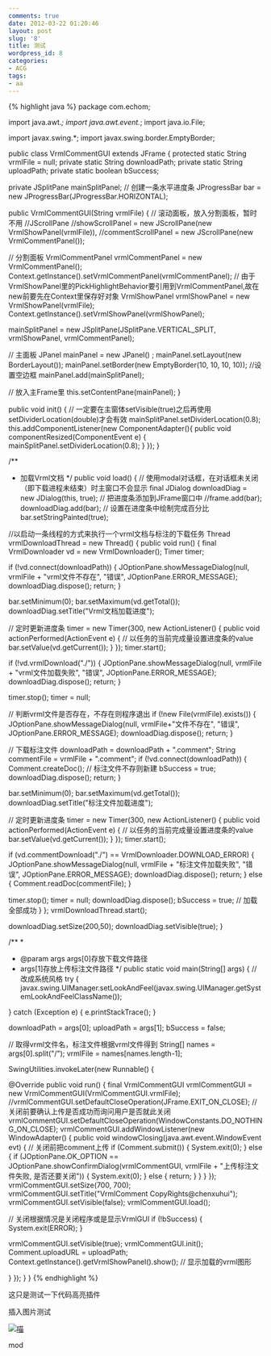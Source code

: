 ```yaml
---
comments: true
date: 2012-03-22 01:20:46
layout: post
slug: '8'
title: 测试
wordpress_id: 8
categories:
- ACG
tags:
- aa
---
```


{% highlight java %}
package com.echom;

import java.awt.*;
import java.awt.event.*;
import java.io.File;

import javax.swing.*;
import javax.swing.border.EmptyBorder;

public class VrmlCommentGUI extends JFrame {
protected static String vrmlFile = null;
private static String downloadPath;
private static String uploadPath;
private static boolean bSuccess;

private JSplitPane mainSplitPanel;
// 创建一条水平进度条
JProgressBar bar = new JProgressBar(JProgressBar.HORIZONTAL);

public VrmlCommentGUI(String vrmlFile) {
// 滚动面板，放入分割面板，暂时不用
//JScrollPane
//showScrollPanel = new JScrollPane(new VrmlShowPanel(vrmlFile)),
//commentScrollPanel = new JScrollPane(new VrmlCommentPanel());

// 分割面板
VrmlCommentPanel vrmlCommentPanel = new VrmlCommentPanel();
Context.getInstance().setVrmlCommentPanel(vrmlCommentPanel);
// 由于VrmlShowPanel里的PickHighlightBehavior要引用到VrmlCommentPanel,故在new前要先在Context里保存好对象
VrmlShowPanel vrmlShowPanel = new VrmlShowPanel(vrmlFile);
Context.getInstance().setVrmlShowPanel(vrmlShowPanel);

mainSplitPanel = new JSplitPane(JSplitPane.VERTICAL_SPLIT, vrmlShowPanel, vrmlCommentPanel);

// 主面板
JPanel mainPanel = new JPanel() ;
mainPanel.setLayout(new BorderLayout());
mainPanel.setBorder(new EmptyBorder(10, 10, 10, 10)); //设置空边框
mainPanel.add(mainSplitPanel);

// 放入主Frame里
this.setContentPane(mainPanel);
}

public void init() {
// 一定要在主窗体setVisible(true)之后再使用setDividerLocation(double)才会有效
mainSplitPanel.setDividerLocation(0.8);
this.addComponentListener(new ComponentAdapter(){
public void componentResized(ComponentEvent e) {
mainSplitPanel.setDividerLocation(0.8);
}
});
}

/**
* 加载Vrml文档
*/
public void load() {
// 使用modal对话框，在对话框未关闭（即下载进程未结束）时主窗口不会显示
final JDialog downloadDiag = new JDialog(this, true);
// 把进度条添加到JFrame窗口中
//frame.add(bar);
downloadDiag.add(bar);
// 设置在进度条中绘制完成百分比
bar.setStringPainted(true);

//以启动一条线程的方式来执行一个vrml文档与标注的下载任务
Thread vrmlDownloadThread = new Thread() {
public void run() {
final VrmlDownloader vd = new VrmlDownloader();
Timer timer;

if (!vd.connect(downloadPath)) {
JOptionPane.showMessageDialog(null, vrmlFile + "vrml文件不存在",
"错误", JOptionPane.ERROR_MESSAGE);
downloadDiag.dispose();
return;
}

bar.setMinimum(0);
bar.setMaximum(vd.getTotal());
downloadDiag.setTitle("Vrml文档加载进度");

// 定时更新进度条
timer = new Timer(300, new ActionListener() {
public void actionPerformed(ActionEvent e) {
// 以任务的当前完成量设置进度条的value
bar.setValue(vd.getCurrent());
}
});
timer.start();

if (!vd.vrmlDownload("./")) {
JOptionPane.showMessageDialog(null,
vrmlFile + "vrml文件加载失败", "错误",
JOptionPane.ERROR_MESSAGE);
downloadDiag.dispose();
return;
}

timer.stop();
timer = null;

// 判断vrml文件是否存在，不存在则程序退出
if (!new File(vrmlFile).exists()) {
JOptionPane.showMessageDialog(null, vrmlFile+"文件不存在", "错误", JOptionPane.ERROR_MESSAGE);
downloadDiag.dispose();
return;
}

// 下载标注文件
downloadPath = downloadPath + ".comment";
String commentFile = vrmlFile + ".comment";
if (!vd.connect(downloadPath)) {
Comment.createDoc(); // 标注文件不存则新建
bSuccess = true;
downloadDiag.dispose();
return;
}

bar.setMinimum(0);
bar.setMaximum(vd.getTotal());
downloadDiag.setTitle("标注文件加载进度");

// 定时更新进度条
timer = new Timer(300, new ActionListener() {
public void actionPerformed(ActionEvent e) {
// 以任务的当前完成量设置进度条的value
bar.setValue(vd.getCurrent());
}
});
timer.start();

if (vd.commentDownload("./") == VrmlDownloader.DOWNLOAD_ERROR) {
JOptionPane.showMessageDialog(null, vrmlFile + "标注文件加载失败",
"错误", JOptionPane.ERROR_MESSAGE);
downloadDiag.dispose();
return;
} else {
Comment.readDoc(commentFile);
}

timer.stop();
timer = null;
downloadDiag.dispose();
bSuccess = true; // 加载全部成功
}
};
vrmlDownloadThread.start();

downloadDiag.setSize(200,50);
downloadDiag.setVisible(true);
}

/**
*
* @param args args[0]存放下载文件路径
* args[1]存放上传标注文件路径
*/
public static void main(String[] args) {
// 改成系统风格
try {
javax.swing.UIManager.setLookAndFeel(javax.swing.UIManager.getSystemLookAndFeelClassName());

} catch (Exception e) {
e.printStackTrace();
}

downloadPath = args[0];
uploadPath = args[1];
bSuccess = false;

// 取得vrml文件名，标注文件根据vrml文件得到
String[] names = args[0].split("/");
vrmlFile = names[names.length-1];

SwingUtilities.invokeLater(new Runnable() {

@Override
public void run() {
final VrmlCommentGUI vrmlCommentGUI = new VrmlCommentGUI(VrmlCommentGUI.vrmlFile);
//vrmlCommentGUI.setDefaultCloseOperation(JFrame.EXIT_ON_CLOSE);
// 关闭前要确认上传是否成功而询问用户是否就此关闭
vrmlCommentGUI.setDefaultCloseOperation(WindowConstants.DO_NOTHING_ON_CLOSE);
vrmlCommentGUI.addWindowListener(new WindowAdapter() {
public void windowClosing(java.awt.event.WindowEvent evt) {
// 关闭前把comment上传
if (Comment.submit()) {
System.exit(0);
} else {
if (JOptionPane.OK_OPTION == JOptionPane.showConfirmDialog(vrmlCommentGUI, vrmlFile + "上传标注文件失败, 是否还要关闭")) {
System.exit(0);
} else {
return;
}
}
}
});
vrmlCommentGUI.setSize(700, 700);
vrmlCommentGUI.setTitle("VrmlComment CopyRights@chenxuhui");
vrmlCommentGUI.setVisible(false);
vrmlCommentGUI.load();

// 关闭根据情况是关闭程序或是显示VrmlGUI
if (!bSuccess) {
System.exit(ERROR);
}

vrmlCommentGUI.setVisible(true);
vrmlCommentGUI.init();
Comment.uploadURL = uploadPath;
Context.getInstance().getVrmlShowPanel().show(); // 显示加载的vrml图形

}
});
}
}
{% endhighlight %}

这只是测试一下代码高亮插件



插入图片测试

[![喵](http://www.asahui.info/blog/wp-content/uploads/2012/03/Konachan.com-129793-2girls-black_hair-blush-catgirl-cleavage-gloves-long_hair-mauve-original-panties-tail-thighhighs-twintails-underwear-white_hair-yellow_eyes-300x210.jpg)](http://www.asahui.info/blog/wp-content/uploads/2012/03/Konachan.com-129793-2girls-black_hair-blush-catgirl-cleavage-gloves-long_hair-mauve-original-panties-tail-thighhighs-twintails-underwear-white_hair-yellow_eyes.jpg)

mod
